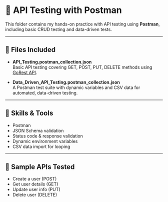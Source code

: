 # 🔌 API Testing with Postman

This folder contains my hands-on practice with API testing using **Postman**, including basic CRUD testing and data-driven tests.

---

## 📂 Files Included

- **API_Testing.postman_collection.json**  
  Basic API testing covering GET, POST, PUT, DELETE methods using [GoRest API](https://gorest.co.in/).

- **Data_Driven_API_Testing.postman_collection.json**  
  A Postman test suite with dynamic variables and CSV data for automated, data-driven testing.

---

## 🧰 Skills & Tools

- Postman  
- JSON Schema validation  
- Status code & response validation  
- Dynamic environment variables  
- CSV data import for looping

---

## 🚀 Sample APIs Tested

- Create a user (POST)
- Get user details (GET)
- Update user info (PUT)
- Delete user (DELETE)
